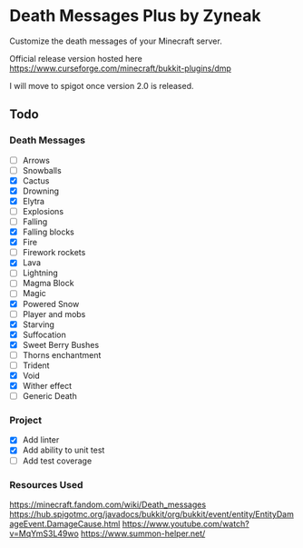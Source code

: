 # Death Messages Plus by Zyneak
Customize the death messages of your Minecraft server. 

Official release version hosted here https://www.curseforge.com/minecraft/bukkit-plugins/dmp

I will move to spigot once version 2.0 is released.



## Todo
### Death Messages
- [ ] Arrows
- [ ] Snowballs
- [x] Cactus
- [x] Drowning
- [x] Elytra
- [ ] Explosions
- [ ] Falling
- [x] Falling blocks
- [x] Fire
- [ ] Firework rockets
- [x] Lava
- [ ] Lightning
- [ ] Magma Block
- [ ] Magic
- [x] Powered Snow
- [ ] Player and mobs
- [x] Starving
- [x] Suffocation
- [x] Sweet Berry Bushes
- [ ] Thorns enchantment
- [ ] Trident
- [x] Void
- [x] Wither effect
- [ ] Generic Death
### Project
- [x] Add linter
- [x] Add ability to unit test
- [ ] Add test coverage

### Resources Used
https://minecraft.fandom.com/wiki/Death_messages
https://hub.spigotmc.org/javadocs/bukkit/org/bukkit/event/entity/EntityDamageEvent.DamageCause.html
https://www.youtube.com/watch?v=MqYmS3L49wo
https://www.summon-helper.net/
